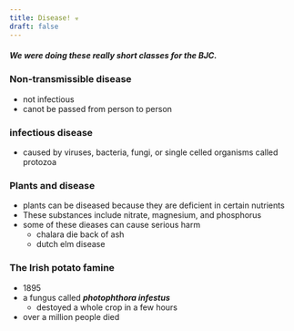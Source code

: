 ```yaml
---
title: Disease! ☣
draft: false
---
```


##### We were doing these really short classes for the BJC.
### Non-transmissible disease
- not infectious
- canot be passed from person to person

### infectious disease
- caused by viruses, bacteria, fungi, or single celled organisms called protozoa

### Plants and disease
- plants can be diseased because they are deficient in certain nutrients
- These substances include nitrate, magnesium, and phosphorus
- some of these dieases can cause serious harm
    - chalara die back of ash
    - dutch elm disease

### The Irish potato famine
- 1895
- a fungus called ***photophthora infestus***
    - destoyed a whole crop in a few hours
- over a million people died 
